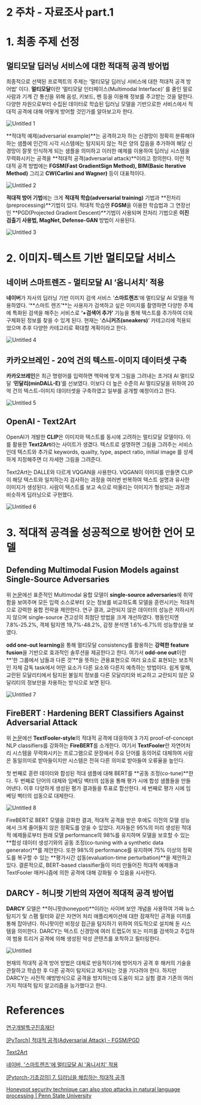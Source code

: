 # 2 주차 - 자료조사 part.1

# 1.  최종 주제 선정

## 멀티모달 딥러닝 서비스에 대한 적대적 공격 방어법

  최종적으로 선택된 프로젝트의 주제는 ‘멀티모달 딥러닝 서비스에 대한 적대적 공격 방어법’ 이다. **멀티모달**이란 ‘멀티모달 인터페이스(Multimodal Interface)’ 를 줄인 말로 사람과 기계 간 통신을 위해 음성, 키보드, 펜 등을 이용해 정보를 주고받는 것을 말한다. 다양한 자원으로부터 수집된 데이터로 학습된 딥러닝 모델을 기반으로한 서비스에서 적대적 공격에 대해 어떻게 방어할 것인가를 알아보고자 한다.

![Untitled 1](https://user-images.githubusercontent.com/37128004/169528815-f1d3c5f1-af72-4632-a622-a397f41a19dc.png)

  **적대적 예제(adversarial example)**는 공격하고자 하는 신경망이 정확히 분류해야하는 샘플에 인간의 시각 시스템에는 탐지되지 않는 적은 양의 잡음을 추가하여 해당 신경망이 잘못 인식하게 되는 샘플을 의미하고 이러한 예제를 이용하여 딥러닝 시스템을 무력화시키는 공격을 **적대적 공격(adversarial attack)**이라고 정의한다. 이런 적대적 공격 방법에는 **FGSM(Fast GradientSign Method), BIM(Basic Iterative Method)** 그리고 **CW(Carlini and Wagner)** 등이 대표적이다. 

![Untitled 2](https://user-images.githubusercontent.com/37128004/169528843-9d721e5c-c8ad-43f7-b7ca-cf0a3788d91b.png)

  **적대적 방어 기법**에는 크게 **적대적 학습(adversarial training)** 기법과 **전처리(preprocessing)**기법이 있다. 적대적 학습엔 **FGSM**을 이용한 학습법과 그 연장선인 **PGD(Projected Gradient Descent)**기법이 사용되며 전처리 기법으론 **이진 검출기 사용법, MagNet, Defense-GAN** 방법이 사용된다. 

![Untitled 3](https://user-images.githubusercontent.com/37128004/169528868-5759336b-279a-4d20-9246-4047f81115b6.png)

# 2. 이미지-텍스트 기반 멀티모달 서비스

## 네이버 스마트렌즈 - 멀티모달 AI ‘옴니서치’ 적용

  **네이버**가 자사의 딥러닝 기반 이미지 검색 서비스 ‘**스마트렌즈**’에 멀티모달 AI 모델을 적용하였다. ‘**스마트 렌즈’**는 사용자가 검색하고 싶은 이미지를 촬영하면 다양한 주제에 특화된 검색을 해주는 서비스로 **‘+검색어 추가’** 기능을 통해 텍스트를 추가하여 더욱 구체화된 정보를 찾을 수 있게 된다. 현재는 ‘**스니커즈(sneakers)**’ 카테고리에 적용되었으며 추후 다양한 카테고리로 확대할 계획이라고 한다. 

![Untitled 4](https://user-images.githubusercontent.com/37128004/169528904-c1b1a5bc-4111-4b0a-b90b-cd448efdf971.png)

## 카카오브레인 - 20억 건의 텍스트-이미지 데이터셋 구축

  **카카오브레인**은 최근 명령어를 입력하면 맥락에 맞게 그림을 그려내는 초거대 AI 멀티모달 ‘**민달리(minDALL-E)**’를 선보였다. 이보다 더 높은 수준의 AI 멀티모달을 위하여 20억 건의 텍스트-이미지 데이터셋을 구축하였고 일부를 공개할 예정이라고 한다. 

![Untitled 5](https://user-images.githubusercontent.com/37128004/169528937-37ab8bd5-13e3-4828-9409-0f6db243d792.png)

## OpenAI - Text2Art

OpenAI가 개발한 **CLIP**은 이미지와 텍스트를 동시에 고려하는 멀티모달 모델이다. 이를 활용한 **Text2Art**라는 사이트가 생겼다. 텍스트로 설명하면 그림을 그려주는 서비스인데 텍스트와 추가로 keywords, quailty, type, aspect ratio, initial image 를 상세하게 지정해주면 더 자세한 그림을 그려준다.

  Text2Art는 DALLE와 다르게 VQGAN을 사용한다. VQGAN이 이미지를 만들면 CLIP이 해당 텍스트와 일치하는지 검사하는 과정을 여러번 반복하여 텍스트 설명과 유사한 이미지가 생성된다. 사람이 텍스트를 보고 속으로 떠올리는 이미지가 형성되는 과정과 비슷하게 딥러닝으로 구현했다. 

![Untitled 6](https://user-images.githubusercontent.com/37128004/169528974-18b8db3f-7639-42db-878d-67d3d247efe3.png)

# 3. 적대적 공격을 성공적으로 방어한 언어 모델

## Defending Multimodal Fusion Models against Single-Source Adversaries

  위 [논문](https://openaccess.thecvf.com/content/CVPR2021/papers/Yang_Defending_Multimodal_Fusion_Models_Against_Single-Source_Adversaries_CVPR_2021_paper.pdf)에선 표준적인 Multimodal 융합 모델이 **single-source adversaries**에 취약함을 보여주며 모든 입력 소스로부터 오는 정보를 비교하도록 모델을 훈련시키는 적대적으로 강력한 융합 전략을 제안한다. 연구 결과, 교란되지 않은 데이터의 성능은 저하시키지 않으며 single-source 견고성의 최첨단 방법을 크게 개선하였다. 행동인지엔 7.8%-25.2%, 객체 탐지엔 19,7%-48.2%, 감정 분석엔 1.6%-6.7%의 성능향상을 보였다. 

  **odd one-out learning**을 통해 멀티모달 consistency를 활용하는 **강력한 feature fusion**을 기반으로 효과적인 솔루션을 제공한다고 한다. 여기서 **odd-one out**이란 **‘한 그룹에서 남들과 다른 것’**을 뜻하는 관용표현으로 여러 요소로 표현되는 보조적인 자체 감독 task에서 어떤 요소가 다른 요소와 다른지 예측하는 방법이다. 쉽게 말해, 교란된 모달리티에서 탐지된 불일치 정보를 다른 모달리티와 비교하고 교란되지 않은 모달리티의 정보만을 차용하는 방식으로 보면 된다. 

![Untitled 7](https://user-images.githubusercontent.com/37128004/169529011-16575493-29a4-4f1b-b7b5-2cdc9476cb00.png)

## FireBERT : Hardening BERT Classifiers Against Adversarial Attack

  위 [논문](https://arxiv.org/abs/2008.04203)에선 **TextFooler-style**의 적대적 공격에 대응하여 3 가지 proof-of-concept NLP classifiers를 강화하는 **FireBERT**를 소개한다. 여기서 **TextFooler**란 자연어처리 시스템을 무력화시키는 프로그램으로 문장에서 주요 단어를 동의어로 대체하여 사람은 동일의미로 받아들이지만 시스템은 전혀 다른 의미로 받아들여 오류율을 높인다. 

  첫 번째로 훈련 데이터와 합성된 적대 샘플에 대해 BERT를 **공동 조정(co-tune)**한다. 두 번째로 단어의 대체와 임베딩 벡터의 섭동을 통해 평가 시에 합성 샘플들을 만들어낸다. 이후 다양하게 생성된 평가 결과들을 투표로 합산한다. 세 번째로 평가 시에 임베딩 벡터의 섭동으로 대체한다. 

![Untitled 8](https://user-images.githubusercontent.com/37128004/169529057-939321fa-b134-4006-b4c6-4611821f75e4.png)

  FireBERT로 BERT 모델을 강화한 결과, 적대적 공격을 받은 후에도 이전의 모델 성능에서 크게 줄어들지 않은 정확도를 얻을 수 있었다. 저자들은 95%의 미리 생성된 적대적 예제들로부터 원래 모델 performance의 98%를 유지하며 모델을 보호할 수 있는 **합성 데이터 생성기와의 공동 조정(co-tuning with a synthetic data generator)**를 제안한다. 또한 98%의 performance를 유지하며 75% 이상의 정확도를 복구할 수 있는 **평가시간 섭동(evaluation-time perturbation)**을 제안하고 있다. 결론적으로, BERT-based classifier들이 미리 만들어진 적대적 예제들과 TextFooler 매커니즘에 의한 공격에 대해 강화될 수 있음을 시사한다. 

## DARCY - 허니팟 기반의 자연어 적대적 공격 방어법

   **DARCY** 모델은 **허니팟(honeypot)**이라는 사이버 보안 개념을 사용하여 가짜 뉴스 탐지기 및 스팸 필터와 같은 자연어 처리 애플리케이션에 대한 잠재적인 공격을 미끼를 통해 잡아낸다. 허니팟이란 비정상 접근을 탐지하기 위하여 의도적으로 설치해 둔 시스템을 의미한다. DARCY는 텍스트 신경망에 여러 트랩도어 또는 미끼를 검색하고 주입하여 범용 트리거 공격에 의해 생성된 악성 콘텐츠를 포착하고 필터링한다. 

![Untitled](https://user-images.githubusercontent.com/37128004/169529086-4a01ca26-bb82-4e14-b9cd-865747aa70b6.png)

  현재의 적대적 공격 방어 방법은 대체로 반응적이기에 방어자가 공격 후 해커의 기술을 관찰하고 학습한 후 다른 공격이 탐지되고 제거되는 것을 기다려야 한다. 하지만 DARCY는 사전적 예방방식으로 공격을 방지하는데 도움이 되고 실험 결과 기존의 여러가지 적대적 탐지 알고리즘을 능가했다고 한다. 

# References

[연구개발특구진흥재단](https://www.innopolis.or.kr/board/view?pageNum=9&rowCnt=10&no1=869&linkId=46226&menuId=MENU00999&schType=0&schText=&boardStyle=&categoryId=&continent=&country=)

[[PyTorch] 적대적 공격(Adversarial Attack) - FGSM/PGD](https://rain-bow.tistory.com/entry/%EC%A0%81%EB%8C%80%EC%A0%81-%EA%B3%B5%EA%B2%A9Adversarial-Attack-FGSMPGD)

[Text2Art](https://text2art.com/)

[네이버, '스마트렌즈'에 멀티모달 AI '옴니서치' 적용](http://www.itdaily.kr/news/articleView.html?idxno=207811)

[[Pytorch-기초강의] 7. 딥러닝을 해킹하는 적대적 공격](https://yjs-program.tistory.com/171)

[Honeypot security technique can also stop attacks in natural language processing | Penn State University](https://www.psu.edu/news/research/story/honeypot-security-technique-can-also-stop-attacks-natural-language-processing/)
